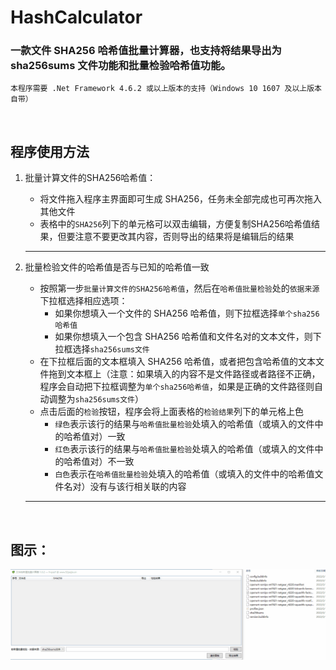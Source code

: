 # HashCalculator

### 一款文件 SHA256 哈希值批量计算器，也支持将结果导出为 sha256sums 文件功能和批量检验哈希值功能。
`本程序需要 .Net Framework 4.6.2 或以上版本的支持（Windows 10 1607 及以上版本自带）`

<br>

## 程序使用方法

1. 批量计算文件的SHA256哈希值：

     - 将文件拖入程序主界面即可生成 SHA256，任务未全部完成也可再次拖入其他文件
     - 表格中的`SHA256`列下的单元格可以双击编辑，方便复制SHA256哈希值结果，但要注意不要更改其内容，否则导出的结果将是编辑后的结果

    ------

2. 批量检验文件的哈希值是否与已知的哈希值一致

    - 按照第一步`批量计算文件的SHA256哈希值`，然后在`哈希值批量检验`处的`依据来源`下拉框选择相应选项：
        - 如果你想填入一个文件的 SHA256 哈希值，则下拉框选择`单个sha256哈希值`
        - 如果你想填入一个包含 SHA256 哈希值和文件名对的文本文件，则下拉框选择`sha256sums文件`
    - 在下拉框后面的文本框填入 SHA256 哈希值，或者把包含哈希值的文本文件拖到文本框上（注意：如果填入的内容不是文件路径或者路径不正确，程序会自动把下拉框调整为`单个sha256哈希值`，如果是正确的文件路径则自动调整为`sha256sums文件`）
    - 点击后面的`检验`按钮，程序会将上面表格的`检验结果`列下的单元格上色
        - `绿色`表示该行的结果与`哈希值批量检验`处填入的哈希值（或填入的文件中的哈希值对）一致
        - `红色`表示该行的结果与`哈希值批量检验`处填入的哈希值（或填入的文件中的哈希值对）不一致
        - `白色`表示在`哈希值批量检验`处填入的哈希值（或填入的文件中的哈希值文件名对）没有与该行相关联的内容

    ------

<br>

## 图示：
![img](./Images/using.gif)
